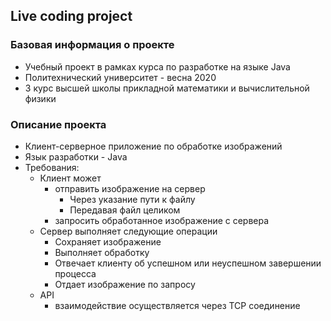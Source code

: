 ## Live coding project
### Базовая информация о проекте
- Учебный проект в рамках курса по разработке на языке Java
- Политехнический университет - весна 2020
- 3 курс высшей школы прикладной математики и вычислительной физики

### Описание проекта

- Клиент-серверное приложение по обработке изображений
- Язык разработки - Java
- Требования:
  - Клиент может
    - отправить изображение на сервер
      - Через указание пути к файлу
      - Передавая файл целиком
    - запросить обработанное изображение с сервера
  - Сервер выполняет следующие операции
    - Сохраняет изображение
    - Выполняет обработку
    - Отвечает клиенту об успешном или неуспешном завершении процесса
    - Отдает изображение по запросу
  - API
      - взаимодействие осуществляется через TCP соединение